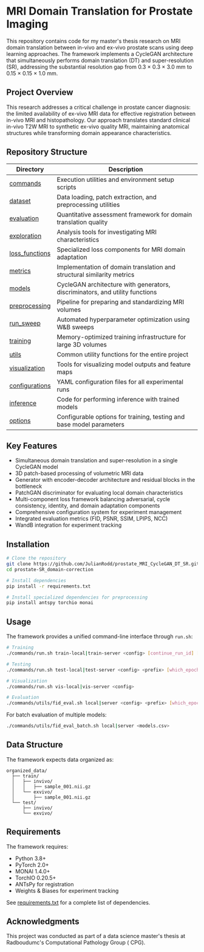 # MRI Domain Translation for Prostate Imaging

This repository contains code for my master's thesis research on MRI domain translation between in-vivo and ex-vivo
prostate scans using deep learning approaches. The framework implements a CycleGAN architecture that simultaneously
performs domain translation (DT) and super-resolution (SR), addressing the substantial resolution gap from 0.3 × 0.3 ×
3.0 mm to 0.15 × 0.15 × 1.0 mm.

## Project Overview

This research addresses a critical challenge in prostate cancer diagnosis: the limited availability of ex-vivo MRI data
for effective registration between in-vivo MRI and histopathology. Our approach translates standard clinical in-vivo T2W
MRI to synthetic ex-vivo quality MRI, maintaining anatomical structures while transforming domain appearance
characteristics.

## Repository Structure

| Directory                                    | Description                                                                  |
|----------------------------------------------|------------------------------------------------------------------------------|
| [commands](./commands/README.md)             | Execution utilities and environment setup scripts                            |
| [dataset](./dataset/README.md)               | Data loading, patch extraction, and preprocessing utilities                  |
| [evaluation](./evaluation/README.md)         | Quantitative assessment framework for domain translation quality             |
| [exploration](./exploration/README.md)       | Analysis tools for investigating MRI characteristics                         |
| [loss_functions](./loss_functions/README.md) | Specialized loss components for MRI domain adaptation                        |
| [metrics](./metrics/README.md)               | Implementation of domain translation and structural similarity metrics       |
| [models](./models/README.md)                 | CycleGAN architecture with generators, discriminators, and utility functions |
| [preprocessing](./preprocessing/README.md)   | Pipeline for preparing and standardizing MRI volumes                         |
| [run_sweep](./run_sweep/README.md)           | Automated hyperparameter optimization using W&B sweeps                       |
| [training](./training/README.md)             | Memory-optimized training infrastructure for large 3D volumes                |
| [utils](./utils/README.md)                   | Common utility functions for the entire project                              |
| [visualization](./visualization/README.md)   | Tools for visualizing model outputs and feature maps                         |
| [configurations](./configurations/README.md) | YAML configuration files for all experimental runs                           |
| [inference](./inference/README.md)           | Code for performing inference with trained models                            |
| [options](./options/README.md)               | Configurable options for training, testing and base model parameters         |

## Key Features

- Simultaneous domain translation and super-resolution in a single CycleGAN model
- 3D patch-based processing of volumetric MRI data
- Generator with encoder-decoder architecture and residual blocks in the bottleneck
- PatchGAN discriminator for evaluating local domain characteristics
- Multi-component loss framework balancing adversarial, cycle consistency, identity, and domain adaptation components
- Comprehensive configuration system for experiment management
- Integrated evaluation metrics (FID, PSNR, SSIM, LPIPS, NCC)
- WandB integration for experiment tracking

## Installation

```bash
# Clone the repository
git clone https://github.com/JulianRodd/prostate_MRI_CycleGAN_DT_SR.git
cd prostate-SR_domain-correction

# Install dependencies
pip install -r requirements.txt

# Install specialized dependencies for preprocessing
pip install antspy torchio monai
```

## Usage

The framework provides a unified command-line interface through `run.sh`:

```bash
# Training
./commands/run.sh train-local|train-server <config> [continue_run_id] [which_epoch]

# Testing
./commands/run.sh test-local|test-server <config> <prefix> [which_epoch]

# Visualization
./commands/run.sh vis-local|vis-server <config>

# Evaluation
./commands/utils/fid_eval.sh local|server <config> <prefix> [which_epoch]
```

For batch evaluation of multiple models:

```bash
./commands/utils/fid_eval_batch.sh local|server <models.csv>
```

## Data Structure

The framework expects data organized as:

```
organized_data/
  ├── train/
  │   ├── invivo/
  │   │   ├── sample_001.nii.gz
  │   └── exvivo/
  │       ├── sample_001.nii.gz
  └── test/
      ├── invivo/
      └── exvivo/
```

## Requirements

The framework requires:

- Python 3.8+
- PyTorch 2.0+
- MONAI 1.4.0+
- TorchIO 0.20.5+
- ANTsPy for registration
- Weights & Biases for experiment tracking

See [requirements.txt](./requirements.txt) for a complete list of dependencies.

## Acknowledgments

This project was conducted as part of a data science master's thesis at Radboudumc's Computational Pathology Group (
CPG).
